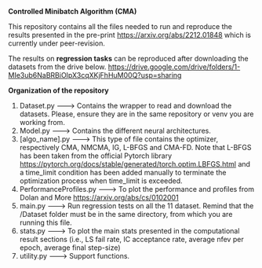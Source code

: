 __Controlled Minibatch Algorithm (CMA)__

This repository contains all the files needed to run and reproduce the results presented in the pre-print https://arxiv.org/abs/2212.01848 which is currently under peer-revision.

The results on __regression tasks__ can be reproduced after downloading the datasets from the drive below.
https://drive.google.com/drive/folders/1-MIe3ub6NaBRBiOIpX3cqXKjFhHuM00Q?usp=sharing

__Organization of the repository__

1) Dataset.py ---> Contains the wrapper to read and download the datasets. Please, ensure they are in the same repository or venv you are working from.
2) Model.py ---> Contains the different neural architectures.
3) [algo_name].py ---> This type of file contains the optimizer, respectively CMA, NMCMA, IG, L-BFGS and CMA-FD. Note that L-BFGS has been taken from the official Pytorch library https://pytorch.org/docs/stable/generated/torch.optim.LBFGS.html and a time_limit condition has been added manually to terminate the optimization process when time_limit is exceeded.
4) PerformanceProfiles.py ---> To plot the performance and profiles from Dolan and More https://arxiv.org/abs/cs/0102001
5) main.py ---> Run regression tests on all the 11 dataset. Remind that the /Dataset folder must be in the same directory, from which you are running this file.
6) stats.py ---> To plot the main stats presented in the computational result sections (i.e., LS fail rate, IC acceptance rate, average nfev per epoch, average final step-size)
7) utility.py ---> Support functions.
